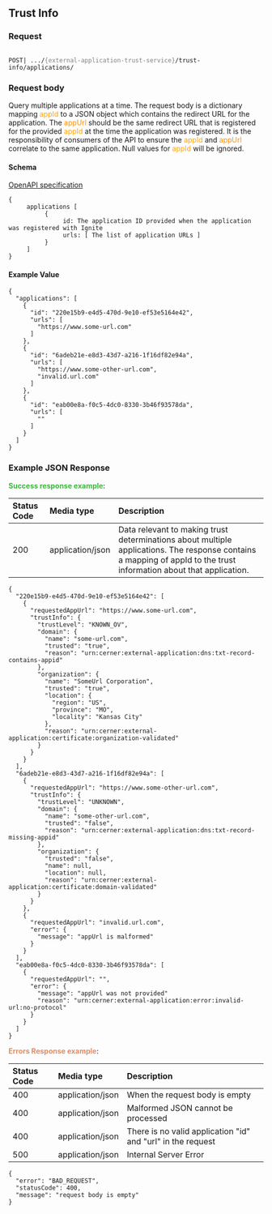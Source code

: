 ## Trust Info ##
### Request ###
<code>
POST| .../<span style="color:gray;">{external-application-trust-service}</span>/trust-info/applications/
</code>

### Request body ###

Query multiple applications at a time. The request body is a dictionary mapping <span style="color:orange;">appId</span>
to a JSON object which contains the redirect URL for the application. The <span style="color:#FF8C00;">appUrl</span>
should be the same redirect URL that is registered for the provided <span style="color:orange;">appId</span> at the time
the application was registered. It is the responsibility of consumers of the API to ensure
the <span style="color:orange;">appId</span> and <span style="color:#FF8C00;">appUrl</span> correlate to the same
application. Null values for <span style="color:orange;">appId</span> will be ignored.

#### Schema ####
[OpenAPI specification](https://pages.github.cerner.com/CloudAuthorization/external-application-trust/)

```
{
     applications [
          {
               id: The application ID provided when the application was registered with Ignite
               urls: [ The list of application URLs ]
          }
     ]
}
```

#### Example Value ###

```
{
  "applications": [
    {
      "id": "220e15b9-e4d5-470d-9e10-ef53e5164e42",
      "urls": [
        "https://www.some-url.com"
      ]
    },
    {
      "id": "6adeb21e-e8d3-43d7-a216-1f16df82e94a",
      "urls": [
        "https://www.some-other-url.com",
        "invalid.url.com"
      ]
    },
    {
      "id": "eab00e8a-f0c5-4dc0-8330-3b46f93578da",
      "urls": [
        ""
      ]
    }
  ]
}
```


### Example JSON Response ###

**<span style="color:#3CB83C">Success response example</span>**:

| Status Code                | Media type       | Description                                                                                                                                                         |                                                                                                                                                      
| :------------------------- | :--------------- |:--------------------------------------------------------------------------------------------------------------------------------------------------------------------|
| 200                        | application/json | Data relevant to making trust determinations about multiple applications. The response contains a mapping of appId to the trust information about that application. |

```
{
  "220e15b9-e4d5-470d-9e10-ef53e5164e42": [
    {
      "requestedAppUrl": "https://www.some-url.com",
      "trustInfo": {
        "trustLevel": "KNOWN_OV",
        "domain": {
          "name": "some-url.com",
          "trusted": "true",
          "reason": "urn:cerner:external-application:dns:txt-record-contains-appid"
        },
        "organization": {
          "name": "SomeUrl Corporation",
          "trusted": "true",
          "location": {
            "region": "US",
            "province": "MO",
            "locality": "Kansas City"
          },
          "reason": "urn:cerner:external-application:certificate:organization-validated"
        }
      }
    }
  ],
  "6adeb21e-e8d3-43d7-a216-1f16df82e94a": [
    {
      "requestedAppUrl": "https://www.some-other-url.com",
      "trustInfo": {
        "trustLevel": "UNKNOWN",
        "domain": {
          "name": "some-other-url.com",
          "trusted": "false",
          "reason": "urn:cerner:external-application:dns:txt-record-missing-appid"
        },
        "organization": {
          "trusted": "false",
          "name": null,
          "location": null,
          "reason": "urn:cerner:external-application:certificate:domain-validated"
        }
      }
    },
    {
      "requestedAppUrl": "invalid.url.com",
      "error": {
        "message": "appUrl is malformed"
      }
    }
  ],
  "eab00e8a-f0c5-4dc0-8330-3b46f93578da": [
    {
      "requestedAppUrl": "",
      "error": {
        "message": "appUrl was not provided"
        "reason": "urn:cerner:external-application:error:invalid-url:no-protocol"
      }
    }
  ]
}
```

**<span style="color:#E08E65">Errors Response example</span>**:

| Status Code                | Media type       | Description                    |                                                        
| :------------------------- | :--------------- |:-------------------------------| 
| 400                        | application/json | When the request body is empty |
| 400                        | application/json | Malformed JSON cannot be processed |
| 400                        | application/json | There is no valid application "id" and "url" in the request |
| 500                        | application/json | Internal Server Error          |

```
{
  "error": "BAD_REQUEST",
  "statusCode": 400,
  "message": "request body is empty"
}
```
